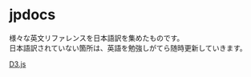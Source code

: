 jpdocs
======
様々な英文リファレンスを日本語訳を集めたものです。  
日本語訳されていない箇所は、英語を勉強しがてら随時更新していきます。  

[D3.js](//github.com/masamitsu-konya/jpdocs/wiki/D3.js)

